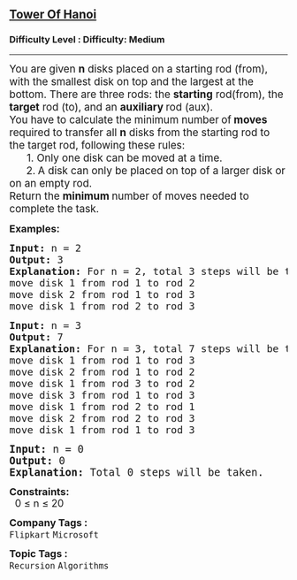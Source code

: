 <h2><a href="https://www.geeksforgeeks.org/problems/tower-of-hanoi-1587115621/1">Tower Of Hanoi</a></h2><h3>Difficulty Level : Difficulty: Medium</h3><hr><div class="problems_problem_content__Xm_eO"><p data-start="83" data-end="352"><span style="font-size: 14pt;">You are given <strong>n</strong> disks placed on a starting rod (from), with the smallest disk on top and the largest at the bottom. There are three rods: the <strong>starting</strong> rod(from), the <strong>target</strong> rod (to), and an <strong>auxiliary </strong>rod (aux).<br></span><span style="font-size: 14pt;">You have to calculate the minimum number<strong data-start="384" data-end="409"> </strong>of<strong data-start="384" data-end="409"> moves</strong> required to transfer all <strong>n</strong> disks from the starting rod to the target rod, following these rules:<br>&nbsp; &nbsp; &nbsp; 1. Only one disk can be moved at a time.</span><br><span style="font-size: 14pt;">&nbsp; &nbsp; &nbsp;<strong> </strong>2.<strong> </strong>A disk can only be placed on top of a larger disk or on an empty rod.<br></span><span style="font-size: 14pt;">Return the <strong>minimum </strong>number of moves needed to complete the task.</span></p>
<p><span style="font-size: 18px;"><strong>Examples:</strong></span></p>
<pre><span style="font-size: 18px;"><strong>Input: </strong>n = 2
<strong>Output: </strong>3<strong>
Explanation: </strong>For n = 2, total 3 steps will be taken. Steps are as follows -<br></span><span style="font-size: 18px;">move disk 1 from rod 1 to rod 2<br></span><span style="font-size: 18px;">move disk 2 from rod 1 to rod 3<br>move disk 1 from rod 2 to rod 3<br></span></pre>
<pre><span style="font-size: 18px;"><strong>Input: </strong>n = 3
<strong>Output: </strong>7<strong>
Explanation: </strong>For n = 3, total 7 steps will be taken.Steps are as follows -<br>move disk 1 from rod 1 to rod 3<br>move disk 2 from rod 1 to rod 2<br>move disk 1 from rod 3 to rod 2<br>move disk 3 from rod 1 to rod 3<br>move disk 1 from rod 2 to rod 1<br>move disk 2 from rod 2 to rod 3<br>move disk 1 from rod 1 to rod 3<br></span></pre>
<pre><span style="font-size: 14pt;"><strong>Input: </strong>n = 0
<strong>Output: </strong>0<strong>
Explanation: </strong>Total 0 steps will be taken.</span></pre>
<p><strong><span style="font-size: 18px;">Constraints:</span></strong><br><span style="font-size: 18px;">&nbsp; 0 ≤ n ≤ 20</span></p></div><p><span style=font-size:18px><strong>Company Tags : </strong><br><code>Flipkart</code>&nbsp;<code>Microsoft</code>&nbsp;<br><p><span style=font-size:18px><strong>Topic Tags : </strong><br><code>Recursion</code>&nbsp;<code>Algorithms</code>&nbsp;